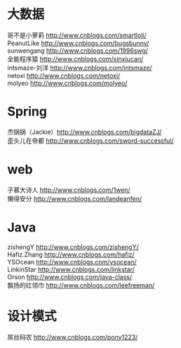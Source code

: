 
# 大数据
哥不是小萝莉 http://www.cnblogs.com/smartloli/ <br>
PeanutLike http://www.cnblogs.com/bugsbunny/ <br>
sunwengang http://www.cnblogs.com/1996swg/ <br>
全能程序猿 http://www.cnblogs.com/xinxiucan/ <br>
intsmaze-刘洋 http://www.cnblogs.com/intsmaze/ <br>
netoxi http://www.cnblogs.com/netoxi/ <br>
molyeo http://www.cnblogs.com/molyeo/

# Spring
杰锅锅（Jackie）http://www.cnblogs.com/bigdataZJ/ <br>
歪头儿在帝都 http://www.cnblogs.com/sword-successful/

# web
子慕大诗人 http://www.cnblogs.com/1wen/ <br>
懒得安分 http://www.cnblogs.com/landeanfen/ <br>

# Java
zishengY http://www.cnblogs.com/zishengY/ <br>
Hafiz.Zhang http://www.cnblogs.com/hafiz/ <br>
YSOcean http://www.cnblogs.com/ysocean/ <br>
LinkinStar http://www.cnblogs.com/linkstar/ <br>
Orson http://www.cnblogs.com/java-class/ <br>
飘扬的红领巾 http://www.cnblogs.com/leefreeman/

# 设计模式
屌丝码农 http://www.cnblogs.com/pony1223/

